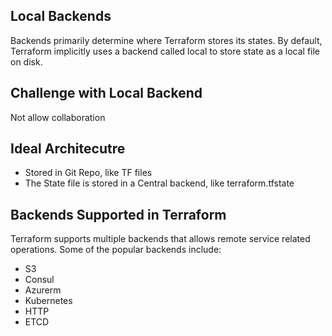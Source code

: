 ## Local Backends
Backends primarily determine where Terraform stores its states. By default, Terraform implicitly uses a backend called local to store state as a local file on disk.

## Challenge with Local Backend
Not allow collaboration

## Ideal Architecutre
- Stored in Git Repo, like TF files
- The State file is stored in a Central backend, like terraform.tfstate

## Backends Supported in Terraform
Terraform supports multiple backends that allows remote service related operations. Some of the popular backends include: 
- S3
- Consul
- Azurerm
- Kubernetes
- HTTP
- ETCD
